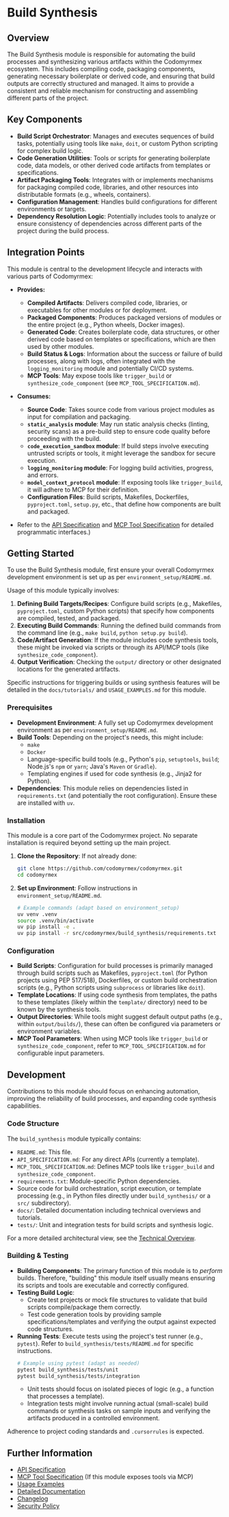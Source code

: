 # Build Synthesis

## Overview

The Build Synthesis module is responsible for automating the build processes and synthesizing various artifacts within the Codomyrmex ecosystem. This includes compiling code, packaging components, generating necessary boilerplate or derived code, and ensuring that build outputs are correctly structured and managed. It aims to provide a consistent and reliable mechanism for constructing and assembling different parts of the project.

## Key Components

- **Build Script Orchestrator**: Manages and executes sequences of build tasks, potentially using tools like `make`, `doit`, or custom Python scripting for complex build logic.
- **Code Generation Utilities**: Tools or scripts for generating boilerplate code, data models, or other derived code artifacts from templates or specifications.
- **Artifact Packaging Tools**: Integrates with or implements mechanisms for packaging compiled code, libraries, and other resources into distributable formats (e.g., wheels, containers).
- **Configuration Management**: Handles build configurations for different environments or targets.
- **Dependency Resolution Logic**: Potentially includes tools to analyze or ensure consistency of dependencies across different parts of the project during the build process.

## Integration Points

This module is central to the development lifecycle and interacts with various parts of Codomyrmex:

- **Provides:**
    - **Compiled Artifacts**: Delivers compiled code, libraries, or executables for other modules or for deployment.
    - **Packaged Components**: Produces packaged versions of modules or the entire project (e.g., Python wheels, Docker images).
    - **Generated Code**: Creates boilerplate code, data structures, or other derived code based on templates or specifications, which are then used by other modules.
    - **Build Status & Logs**: Information about the success or failure of build processes, along with logs, often integrated with the `logging_monitoring` module and potentially CI/CD systems.
    - **MCP Tools**: May expose tools like `trigger_build` or `synthesize_code_component` (see `MCP_TOOL_SPECIFICATION.md`).

- **Consumes:**
    - **Source Code**: Takes source code from various project modules as input for compilation and packaging.
    - **`static_analysis` module**: May run static analysis checks (linting, security scans) as a pre-build step to ensure code quality before proceeding with the build.
    - **`code_execution_sandbox` module**: If build steps involve executing untrusted scripts or tools, it might leverage the sandbox for secure execution.
    - **`logging_monitoring` module**: For logging build activities, progress, and errors.
    - **`model_context_protocol` module**: If exposing tools like `trigger_build`, it will adhere to MCP for their definition.
    - **Configuration Files**: Build scripts, Makefiles, Dockerfiles, `pyproject.toml`, `setup.py`, etc., that define how components are built and packaged.

- Refer to the [API Specification](API_SPECIFICATION.md) and [MCP Tool Specification](MCP_TOOL_SPECIFICATION.md) for detailed programmatic interfaces.)

## Getting Started

To use the Build Synthesis module, first ensure your overall Codomyrmex development environment is set up as per `environment_setup/README.md`.

Usage of this module typically involves:
1.  **Defining Build Targets/Recipes**: Configure build scripts (e.g., Makefiles, `pyproject.toml`, custom Python scripts) that specify how components are compiled, tested, and packaged.
2.  **Executing Build Commands**: Running the defined build commands from the command line (e.g., `make build`, `python setup.py build`).
3.  **Code/Artifact Generation**: If the module includes code synthesis tools, these might be invoked via scripts or through its API/MCP tools (like `synthesize_code_component`).
4.  **Output Verification**: Checking the `output/` directory or other designated locations for the generated artifacts.

Specific instructions for triggering builds or using synthesis features will be detailed in the `docs/tutorials/` and `USAGE_EXAMPLES.md` for this module.

### Prerequisites

- **Development Environment**: A fully set up Codomyrmex development environment as per `environment_setup/README.md`.
- **Build Tools**: Depending on the project's needs, this might include:
    - `make`
    - `Docker`
    - Language-specific build tools (e.g., Python's `pip`, `setuptools`, `build`; Node.js's `npm` or `yarn`; Java's `Maven` or `Gradle`).
    - Templating engines if used for code synthesis (e.g., Jinja2 for Python).
- **Dependencies**: This module relies on dependencies listed in `requirements.txt` (and potentially the root configuration). Ensure these are installed with `uv`.

### Installation

This module is a core part of the Codomyrmex project. No separate installation is required beyond setting up the main project.

1.  **Clone the Repository**: If not already done:
    ```bash
    git clone https://github.com/codomyrmex/codomyrmex.git
    cd codomyrmex
    ```
2.  **Set up Environment**: Follow instructions in `environment_setup/README.md`.
    ```bash
    # Example commands (adapt based on environment_setup)
    uv venv .venv
    source .venv/bin/activate
    uv pip install -e .
    uv pip install -r src/codomyrmex/build_synthesis/requirements.txt
    ```

### Configuration

- **Build Scripts**: Configuration for build processes is primarily managed through build scripts such as Makefiles, `pyproject.toml` (for Python projects using PEP 517/518), Dockerfiles, or custom build orchestration scripts (e.g., Python scripts using `subprocess` or libraries like `doit`).
- **Template Locations**: If using code synthesis from templates, the paths to these templates (likely within the `template/` directory) need to be known by the synthesis tools.
- **Output Directories**: While tools might suggest default output paths (e.g., within `output/builds/`), these can often be configured via parameters or environment variables.
- **MCP Tool Parameters**: When using MCP tools like `trigger_build` or `synthesize_code_component`, refer to `MCP_TOOL_SPECIFICATION.md` for configurable input parameters.

## Development

Contributions to this module should focus on enhancing automation, improving the reliability of build processes, and expanding code synthesis capabilities.

### Code Structure

The `build_synthesis` module typically contains:
- `README.md`: This file.
- `API_SPECIFICATION.md`: For any direct APIs (currently a template).
- `MCP_TOOL_SPECIFICATION.md`: Defines MCP tools like `trigger_build` and `synthesize_code_component`.
- `requirements.txt`: Module-specific Python dependencies.
- Source code for build orchestration, script execution, or template processing (e.g., in Python files directly under `build_synthesis/` or a `src/` subdirectory).
- `docs/`: Detailed documentation including technical overviews and tutorials.
- `tests/`: Unit and integration tests for build scripts and synthesis logic.

For a more detailed architectural view, see the [Technical Overview](./docs/technical_overview.md).

### Building & Testing

- **Building Components**: The primary function of this module is to *perform* builds. Therefore, "building" this module itself usually means ensuring its scripts and tools are executable and correctly configured.
- **Testing Build Logic**: 
    - Create test projects or mock file structures to validate that build scripts compile/package them correctly.
    - Test code generation tools by providing sample specifications/templates and verifying the output against expected code structures.
- **Running Tests**: Execute tests using the project's test runner (e.g., `pytest`). Refer to `build_synthesis/tests/README.md` for specific instructions.
    ```bash
    # Example using pytest (adapt as needed)
    pytest build_synthesis/tests/unit
    pytest build_synthesis/tests/integration
    ```
    - Unit tests should focus on isolated pieces of logic (e.g., a function that processes a template).
    - Integration tests might involve running actual (small-scale) build commands or synthesis tasks on sample inputs and verifying the artifacts produced in a controlled environment.

Adherence to project coding standards and `.cursorrules` is expected.

## Further Information

- [API Specification](API_SPECIFICATION.md)
- [MCP Tool Specification](MCP_TOOL_SPECIFICATION.md) (If this module exposes tools via MCP)
- [Usage Examples](USAGE_EXAMPLES.md)
- [Detailed Documentation](./docs/index.md)
- [Changelog](CHANGELOG.md)
- [Security Policy](SECURITY.md) 